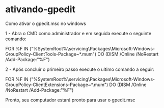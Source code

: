 # ativando-gpedit
Como ativar o gpedit.msc no windows

1 - Abra o CMD como administrador e em seguida execute o seguinte comando:

FOR %F IN ("%SystemRoot%\servicing\Packages\Microsoft-Windows-GroupPolicy-ClientTools-Package~*.mum") DO (DISM /Online /NoRestart /Add-Package:"%F")

2 - Após concluir o primeiro passo execute o ultimo comando a seguir:

FOR %F IN ("%SystemRoot%\servicing\Packages\Microsoft-Windows-GroupPolicy-ClientExtensions-Package~*.mum") DO (DISM /Online /NoRestart /Add-Package:"%F")

Pronto, seu computador estará pronto para usar o gpedit.msc

